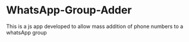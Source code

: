 # WhatsApp-Group-Adder
This is a js app developed to allow mass addition of phone numbers to a whatsApp group
